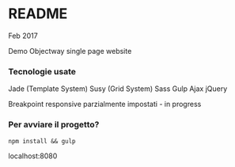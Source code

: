 # README #

Feb 2017

Demo Objectway single page website 

### Tecnologie usate ###
Jade (Template System)
Susy (Grid System)
Sass
Gulp 
Ajax
jQuery

Breakpoint responsive parzialmente impostati - in progress

### Per avviare il progetto? ###

`npm install && gulp`

localhost:8080

###
